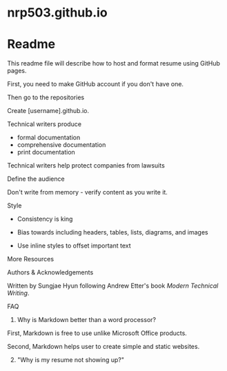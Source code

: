 # nrp503.github.io

# Readme

This readme file will describe how to host and format resume using GitHub pages.

First, you need to make GitHub account if you don't have one.

Then go to the repositories

Create [username].github.io.



Technical writers produce
- formal documentation
- comprehensive documentation
- print documentation


Technical writers help protect companies from lawsuits

Define the audience

Don't write from memory - verify content as you write it.
	
Style

- Consistency is king

- Bias towards including headers, tables, lists, diagrams, and images

- Use inline styles to offset important text


More Resources

Authors & Acknowledgements

Written by Sungjae Hyun following Andrew Etter's book *Modern Technical Writing*.

FAQ

1. Why is Markdown better than a word processor?

First, Markdown is free to use unlike Microsoft Office products.

Second, Markdown helps user to create simple and static websites.

2. "Why is my resume not showing up?"
